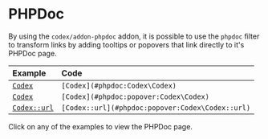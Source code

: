 <!--
title: PHPDoc
subtitle: Preview Pages   
-->


# PHPDoc

By using the `codex/addon-phpdoc` addon, it is possible to use the `phpdoc` filter to transform links by adding
tooltips or popovers that link directly to it's PHPDoc page.

| Example                                          | Code                                             |
|:-------------------------------------------------|:-------------------------------------------------|
| [`Codex`](#phpdoc:Codex\Codex)                   | `[Codex](#phpdoc:Codex\Codex)`                   |
| [`Codex`](#phpdoc:popover:Codex\Codex)           | `[Codex](#phpdoc:popover:Codex\Codex)`           |
| [`Codex::url`](#phpdoc:popover:Codex\Codex::url) | `[Codex::url](#phpdoc:popover:Codex\Codex::url)` |


Click on any of the examples to view the PHPDoc page.